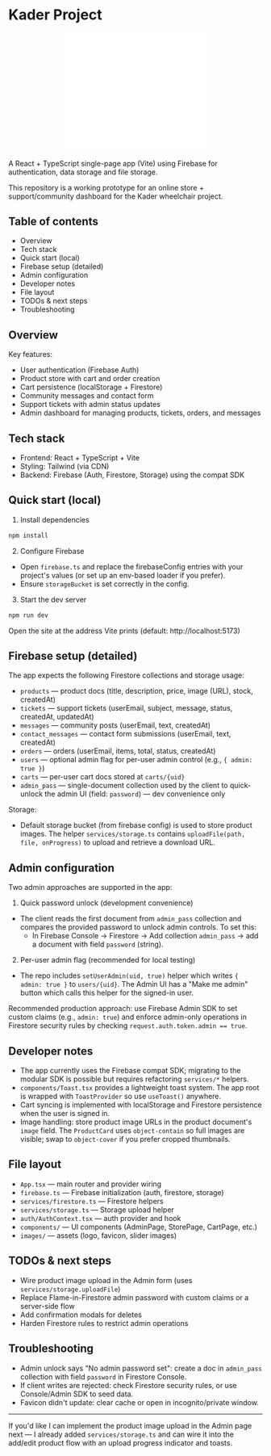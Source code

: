 # Kader Project

<p align="center">
   <img src="./images/logo.png" alt="Kader Logo" width="280" />
</p>

A React + TypeScript single-page app (Vite) using Firebase for authentication, data storage and file storage.

This repository is a working prototype for an online store + support/community dashboard for the Kader wheelchair project.

## Table of contents

- Overview
- Tech stack
- Quick start (local)
- Firebase setup (detailed)
- Admin configuration
- Developer notes
- File layout
- TODOs & next steps
- Troubleshooting


## Overview

Key features:
- User authentication (Firebase Auth)
- Product store with cart and order creation
- Cart persistence (localStorage + Firestore)
- Community messages and contact form
- Support tickets with admin status updates
- Admin dashboard for managing products, tickets, orders, and messages


## Tech stack
- Frontend: React + TypeScript + Vite
- Styling: Tailwind (via CDN)
- Backend: Firebase (Auth, Firestore, Storage) using the compat SDK


## Quick start (local)

1. Install dependencies

```bash
npm install
```

2. Configure Firebase
- Open `firebase.ts` and replace the firebaseConfig entries with your project's values (or set up an env-based loader if you prefer).
- Ensure `storageBucket` is set correctly in the config.

3. Start the dev server

```bash
npm run dev
```

Open the site at the address Vite prints (default: http://localhost:5173)


## Firebase setup (detailed)

The app expects the following Firestore collections and storage usage:

- `products` — product docs (title, description, price, image (URL), stock, createdAt)
- `tickets` — support tickets (userEmail, subject, message, status, createdAt, updatedAt)
- `messages` — community posts (userEmail, text, createdAt)
- `contact_messages` — contact form submissions (userEmail, text, createdAt)
- `orders` — orders (userEmail, items, total, status, createdAt)
- `users` — optional admin flag for per-user admin control (e.g., `{ admin: true }`)
- `carts` — per-user cart docs stored at `carts/{uid}`
- `admin_pass` — single-document collection used by the client to quick-unlock the admin UI (field: `password`) — dev convenience only

Storage:
- Default storage bucket (from firebase config) is used to store product images. The helper `services/storage.ts` contains `uploadFile(path, file, onProgress)` to upload and retrieve a download URL.


## Admin configuration

Two admin approaches are supported in the app:

1) Quick password unlock (development convenience)
- The client reads the first document from `admin_pass` collection and compares the provided password to unlock admin controls. To set this:
   - In Firebase Console → Firestore → Add collection `admin_pass` → add a document with field `password` (string).

2) Per-user admin flag (recommended for local testing)
- The repo includes `setUserAdmin(uid, true)` helper which writes `{ admin: true }` to `users/{uid}`. The Admin UI has a "Make me admin" button which calls this helper for the signed-in user.

Recommended production approach: use Firebase Admin SDK to set custom claims (e.g., `admin: true`) and enforce admin-only operations in Firestore security rules by checking `request.auth.token.admin == true`.


## Developer notes

- The app currently uses the Firebase compat SDK; migrating to the modular SDK is possible but requires refactoring `services/*` helpers.
- `components/Toast.tsx` provides a lightweight toast system. The app root is wrapped with `ToastProvider` so use `useToast()` anywhere.
- Cart syncing is implemented with localStorage and Firestore persistence when the user is signed in.
- Image handling: store product image URLs in the product document's `image` field. The `ProductCard` uses `object-contain` so full images are visible; swap to `object-cover` if you prefer cropped thumbnails.


## File layout

- `App.tsx` — main router and provider wiring
- `firebase.ts` — Firebase initialization (auth, firestore, storage)
- `services/firestore.ts` — Firestore helpers
- `services/storage.ts` — Storage upload helper
- `auth/AuthContext.tsx` — auth provider and hook
- `components/` — UI components (AdminPage, StorePage, CartPage, etc.)
- `images/` — assets (logo, favicon, slider images)


## TODOs & next steps

- Wire product image upload in the Admin form (uses `services/storage.uploadFile`)
- Replace Flame-in-Firestore admin password with custom claims or a server-side flow
- Add confirmation modals for deletes
- Harden Firestore rules to restrict admin operations


## Troubleshooting

- Admin unlock says "No admin password set": create a doc in `admin_pass` collection with field `password` in Firestore Console.
- If client writes are rejected: check Firestore security rules, or use Console/Admin SDK to seed data.
- Favicon didn't update: clear cache or open in incognito/private window.


---

If you'd like I can implement the product image upload in the Admin page next — I already added `services/storage.ts` and can wire it into the add/edit product flow with an upload progress indicator and toasts.
